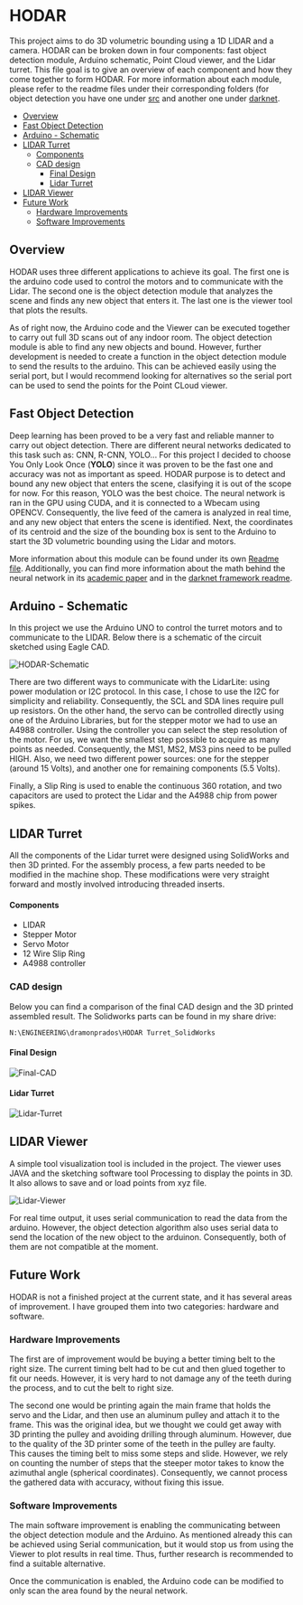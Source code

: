 # HODAR

This project aims to do 3D volumetric bounding using a 1D LIDAR and a camera. HODAR can be broken down in four components: fast object detection module, Arduino schematic, Point Cloud viewer, and the Lidar turret. This file goal is to give an overview of each component and how they come together to form HODAR. For more information about each module, please refer to the readme files under their corresponding folders (for object detection you have one under [src](src/README.md) and another one under [darknet](darknet/README.md).

- [Overview](#overview)
- [Fast Object Detection](#fast-object-detection)
- [Arduino - Schematic](#arduino---schematic)
- [LIDAR Turret](#lidar-turret)
    + [Components](#components)
  * [CAD design](#cad-design)
    + [Final Design](#final-design)
    + [Lidar Turret](#lidar-turret)
- [LIDAR Viewer](#lidar-viewer)
- [Future Work](#future-work)
  * [Hardware Improvements](#hardware-improvements)
  * [Software Improvements](#software-improvements)

## Overview

HODAR uses three different applications to achieve its goal. The first one is the arduino code used to control the motors and to communicate with the Lidar. The second one is the object detection module that analyzes the scene and finds any new object that enters it. The last one is the viewer tool that plots the results. 

As of right now, the Arduino code and the Viewer can be executed together to carry out full 3D scans out of any indoor room. The object detection module is able to find any new objects and bound. However, further development is needed to create a function in the object detection module to send the results to the arduino. This can be achieved easily using the serial port, but I would recommend looking for alternatives so the serial port can be used to send the points for the Point CLoud viewer.

## Fast Object Detection

Deep learning has been proved to be a very fast and reliable manner to carry out object detection. There are different neural networks dedicated to this task such as: CNN, R-CNN, YOLO... For this project I decided to choose You Only Look Once (**YOLO**) since it was proven to be the fast one and accuracy was not as important as speed. HODAR purpose is to detect and bound any new object that enters the scene, clasifying it is out of the scope for now. For this reason, YOLO was the best choice. The neural network is ran in the GPU using CUDA, and it is connected to a Wbecam using OPENCV. Consequently, the live feed of the camera is analyzed in real time, and any new object that enters the scene is identified. Next, the coordinates of its centroid and the size of the bounding box is sent to the Arduino to start the 3D volumetric bounding using the Lidar and motors.

More information about this module can be found under its own [Readme file](src/README.md). Additionally, you can find more information about the math behind the neural network in its [academic paper](https://pjreddie.com/media/files/papers/YOLOv3.pdf) and in the [darknet framework readme](darknet/README.md).

## Arduino - Schematic

In this project we use the Arduino UNO to control the turret motors and to communicate to the LIDAR. Below there is a schematic of the circuit sketched using Eagle CAD.

![HODAR-Schematic](media/schematic.PNG)

There are two different ways to communicate with the LidarLite: using power modulation or I2C protocol. In this case, I chose to use the I2C for simplicity and reliability. Consequently, the SCL and SDA lines require pull up resistors. On the other hand, the servo can be controlled directly using one of the Arduino Libraries, but for the stepper motor we had to use an A4988 controller. Using the controller you can select the step resolution of the motor. For us, we want the smallest step possible to acquire as many points as needed. Consequently, the MS1, MS2, MS3 pins need to be pulled HIGH. Also, we need two different power sources: one for the stepper (around 15 Volts), and another one for remaining components (5.5 Volts). 

Finally, a Slip Ring is used to enable the continuous 360 rotation, and two capacitors are used to protect the Lidar and the A4988 chip from power spikes.

## LIDAR Turret

All the components of the Lidar turret were designed using SolidWorks and then 3D printed. For the assembly process, a few parts needed to be modified in the machine shop. These modifications were very straight forward and mostly involved introducing threaded inserts. 

#### Components

- LIDAR
- Stepper Motor
- Servo Motor
- 12 Wire Slip Ring
- A4988 controller

### CAD design

Below you can find a comparison of the final CAD design and the 3D printed assembled result. The Solidworks parts can be found in my share drive:

`N:\ENGINEERING\dramonprados\HODAR Turret_SolidWorks`

#### Final Design

![Final-CAD](media/final-cad.png)

#### Lidar Turret

![Lidar-Turret](media/lidar-turret.png)


## LIDAR Viewer

A simple tool visualization tool is included in the project. The viewer uses JAVA and the sketching software tool Processing to display the points in 3D. It also allows to save and or load points from xyz file. 

![Lidar-Viewer](media/lidar-viewer.png)

For real time output, it uses serial communication to read the data from the arduino. However, the object detection algorithm also uses serial data to send the location of the new object to the arduinon. Consequently, both of them are not compatible at the moment. 

## Future Work

HODAR is not a finished project at the current state, and it has several areas of improvement. I have grouped them into two categories: hardware and software.

### Hardware Improvements

The first are of improvement would be buying a better timing belt to the right size. The current timing belt had to be cut and then glued together to fit our needs. However, it is very hard to not damage any of the teeth during the process, and to cut the belt to right size.

The second one would be printing again the main frame that holds the servo and the Lidar, and then use an aluminum pulley and attach it to the frame. This was the original idea, but we thought we could get away with 3D printing the pulley and avoiding drilling through aluminum. However, due to the quality of the 3D printer some of the teeth in the pulley are faulty. This causes the timing belt to miss some steps and slide. However, we rely on counting the number of steps that the steeper motor takes to know the azimuthal angle (spherical coordinates). Consequently, we cannot process the gathered data with accuracy, without fixing this issue.

### Software Improvements

The main software improvement is enabling the communicating between the object detection module and the Arduino. As mentioned already this can be achieved using Serial communication, but it would stop us from using the Viewer to plot results in real time. Thus, further research is recommended to find a suitable alternative.

Once the communication is enabled, the Arduino code can be modified to only scan the area found by the neural network.


